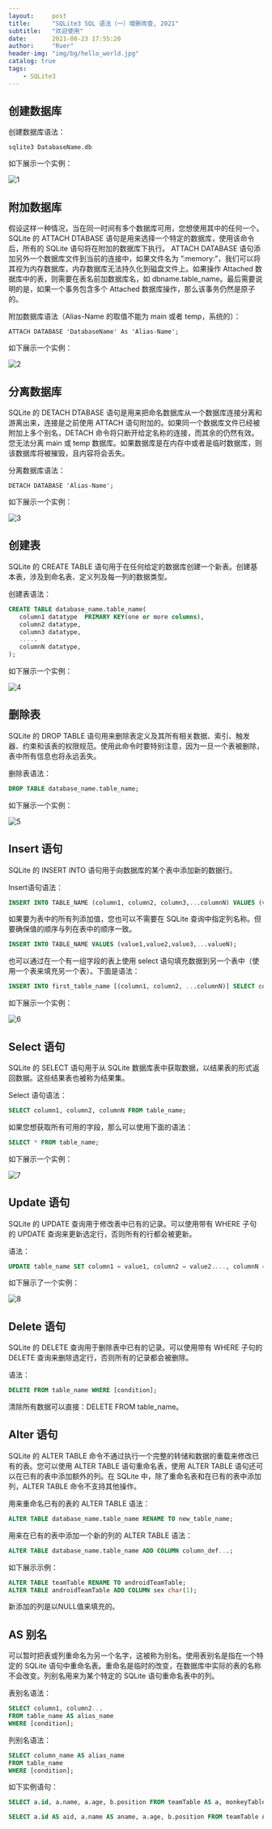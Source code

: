 ```yaml
---
layout:     post
title:      "SQLite3 SQL 语法（一）增删改查, 2021"
subtitle:   "欢迎使用"
date:       2021-08-23 17:55:20
author:     "Ruer"
header-img: "img/bg/hello_world.jpg"
catalog: true
tags:
    - SQLite3
---
```


## 创建数据库

创建数据库语法：

```CMD
sqlite3 DatabaseName.db
```

如下展示一个实例：

![1](/img/SQLite3/创建数据库.jpg)

## 附加数据库

假设这样一种情况，当在同一时间有多个数据库可用，您想使用其中的任何一个。SQLite 的 ATTACH DTABASE 语句是用来选择一个特定的数据库，使用该命令后，所有的 SQLite 语句将在附加的数据库下执行。 ATTACH DATABASE 语句添加另外一个数据库文件到当前的连接中，如果文件名为 ”:memory:”，我们可以将其视为内存数据库，内存数据库无法持久化到磁盘文件上。如果操作 Attached 数据库中的表，则需要在表名前加数据库名，如 dbname.table_name。最后需要说明的是，如果一个事务包含多个 Attached 数据库操作，那么该事务仍然是原子的。

附加数据库语法（Alias-Name 的取值不能为 main 或者 temp，系统的）：

```CMD
ATTACH DATABASE 'DatabaseName' As 'Alias-Name';
```

如下展示一个实例：

![2](/img/SQLite3/附加数据库.jpg)

## 分离数据库

SQLite 的 DETACH DTABASE 语句是用来把命名数据库从一个数据库连接分离和游离出来，连接是之前使用 ATTACH 语句附加的。如果同一个数据库文件已经被附加上多个别名，DETACH 命令将只断开给定名称的连接，而其余的仍然有效。您无法分离 main 或 temp 数据库。如果数据库是在内存中或者是临时数据库，则该数据库将被摧毁，且内容将会丢失。

分离数据库语法：

```CMD
DETACH DATABASE 'Alias-Name';
```

如下展示一个实例：

![3](/img/SQLite3/分离数据库.jpg)

## 创建表

SQLite 的 CREATE TABLE 语句用于在任何给定的数据库创建一个新表。创建基本表，涉及到命名表、定义列及每一列的数据类型。

创建表语法：

```SQL
CREATE TABLE database_name.table_name(
   column1 datatype  PRIMARY KEY(one or more columns),
   column2 datatype,
   column3 datatype,
   .....
   columnN datatype,
);
```

如下展示一个实例：

![4](/img/SQLite3/创建表.jpg)

## 删除表

SQLite 的 DROP TABLE 语句用来删除表定义及其所有相关数据、索引、触发器、约束和该表的权限规范。使用此命令时要特别注意，因为一旦一个表被删除，表中所有信息也将永远丢失。

删除表语法：

```SQL
DROP TABLE database_name.table_name;
```

如下展示一个实例：

![5](/img/SQLite3/删除表.jpg)

## Insert 语句

SQLite 的 INSERT INTO 语句用于向数据库的某个表中添加新的数据行。

Insert语句语法：

```SQL
INSERT INTO TABLE_NAME (column1, column2, column3,...columnN) VALUES (value1, value2, value3,...valueN);
```

如果要为表中的所有列添加值，您也可以不需要在 SQLite 查询中指定列名称。但要确保值的顺序与列在表中的顺序一致。

```SQL
INSERT INTO TABLE_NAME VALUES (value1,value2,value3,...valueN);
```

也可以通过在一个有一组字段的表上使用 select 语句填充数据到另一个表中（使用一个表来填充另一个表）。下面是语法：

```SQL
INSERT INTO first_table_name [(column1, column2, ...columnN)] SELECT column1, column2, ...columnN FROM second_table_name [WHERE condition];
```

如下展示一个实例：

![6](/img/SQLite3/Insert语句.jpg)

## Select 语句

SQLite 的 SELECT 语句用于从 SQLite 数据库表中获取数据，以结果表的形式返回数据。这些结果表也被称为结果集。

Select 语句语法：

```SQL
SELECT column1, column2, columnN FROM table_name;
```

如果您想获取所有可用的字段，那么可以使用下面的语法：

```SQL
SELECT * FROM table_name;
```

如下展示一个实例：

![7](/img/SQLite3/Select语句.jpg)

## Update 语句

SQLite 的 UPDATE 查询用于修改表中已有的记录。可以使用带有 WHERE 子句的 UPDATE 查询来更新选定行，否则所有的行都会被更新。

语法：

```SQL
UPDATE table_name SET column1 = value1, column2 = value2...., columnN = valueN WHERE [condition];
```

如下展示了一个实例：

![8](/img/SQLite3/Update语句.jpg)

## Delete 语句

SQLite 的 DELETE 查询用于删除表中已有的记录。可以使用带有 WHERE 子句的 DELETE 查询来删除选定行，否则所有的记录都会被删除。

语法：

```SQL
DELETE FROM table_name WHERE [condition];
```

清除所有数据可以直接：DELETE FROM table_name。

## Alter 语句

SQLite 的 ALTER TABLE 命令不通过执行一个完整的转储和数据的重载来修改已有的表。您可以使用 ALTER TABLE 语句重命名表，使用 ALTER TABLE 语句还可以在已有的表中添加额外的列。在 SQLite 中，除了重命名表和在已有的表中添加列，ALTER TABLE 命令不支持其他操作。

用来重命名已有的表的 ALTER TABLE 语法：

```SQL
ALTER TABLE database_name.table_name RENAME TO new_table_name;
```

用来在已有的表中添加一个新的列的 ALTER TABLE 语法：

```SQL
ALTER TABLE database_name.table_name ADD COLUMN column_def...;
```

如下展示示例：

```SQL
ALTER TABLE teamTable RENAME TO androidTeamTable;
ALTER TABLE androidTeamTable ADD COLUMN sex char(1);
```

新添加的列是以NULL值来填充的。

## AS 别名

可以暂时把表或列重命名为另一个名字，这被称为别名。使用表别名是指在一个特定的 SQLite 语句中重命名表。重命名是临时的改变，在数据库中实际的表的名称不会改变。列别名用来为某个特定的 SQLite 语句重命名表中的列。

表别名语法：

```SQL
SELECT column1, column2...
FROM table_name AS alias_name
WHERE [condition];
```

列别名语法：

```SQL
SELECT column_name AS alias_name
FROM table_name
WHERE [condition];
```

如下实例语句：

```SQL
SELECT a.id, a.name, a.age, b.position FROM teamTable AS a, monkeyTable AS b WHERE a.id = b.tid;

SELECT a.id AS aid, a.name AS aname, a.age, b.position FROM teamTable AS a, monkeyTable AS b WHERE a.id = b.tid;
```